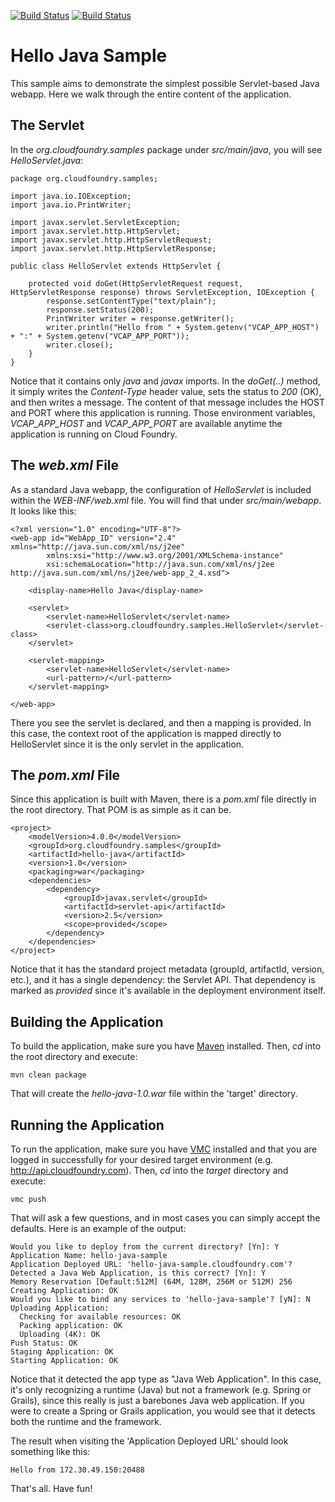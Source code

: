 [![Build Status](https://travis-ci.org/GunSik2/af-java-base.svg?branch=develop)](https://travis-ci.org/GunSik2/af-java-base)
[![Build Status](https://travis-ci.org/GunSik2/af-java-base.svg?branch=master)](https://travis-ci.org/GunSik2/af-java-base)

Hello Java Sample
=================

This sample aims to demonstrate the simplest possible Servlet-based Java webapp. Here we walk through the entire content of the application.

The Servlet
-----------

In the *org.cloudfoundry.samples* package under *src/main/java*, you will see *HelloServlet.java*:

	package org.cloudfoundry.samples;
	
	import java.io.IOException;
	import java.io.PrintWriter;
	
	import javax.servlet.ServletException;
	import javax.servlet.http.HttpServlet;
	import javax.servlet.http.HttpServletRequest;
	import javax.servlet.http.HttpServletResponse;
	
	public class HelloServlet extends HttpServlet {
	
		protected void doGet(HttpServletRequest request, HttpServletResponse response) throws ServletException, IOException {
			response.setContentType("text/plain");
			response.setStatus(200);
			PrintWriter writer = response.getWriter();
			writer.println("Hello from " + System.getenv("VCAP_APP_HOST") + ":" + System.getenv("VCAP_APP_PORT"));
			writer.close();
		}
	}

Notice that it contains only *java* and *javax* imports. In the *doGet(..)* method, it simply writes the
*Content-Type* header value, sets the status to *200* (OK), and then writes a message. The content of that
message includes the HOST and PORT where this application is running. Those environment variables, 
*VCAP_APP_HOST* and *VCAP_APP_PORT* are available anytime the application is running on Cloud Foundry.

The *web.xml* File
------------------

As a standard Java webapp, the configuration of *HelloServlet* is included within the *WEB-INF/web.xml* file.
You will find that under *src/main/webapp*. It looks like this:

	<?xml version="1.0" encoding="UTF-8"?>
	<web-app id="WebApp_ID" version="2.4" xmlns="http://java.sun.com/xml/ns/j2ee"
			xmlns:xsi="http://www.w3.org/2001/XMLSchema-instance"
			xsi:schemaLocation="http://java.sun.com/xml/ns/j2ee http://java.sun.com/xml/ns/j2ee/web-app_2_4.xsd">
	
		<display-name>Hello Java</display-name>
		
		<servlet>
			<servlet-name>HelloServlet</servlet-name>
			<servlet-class>org.cloudfoundry.samples.HelloServlet</servlet-class>
		</servlet>
		
		<servlet-mapping>
			<servlet-name>HelloServlet</servlet-name>
			<url-pattern>/</url-pattern>
		</servlet-mapping>
		
	</web-app>

There you see the servlet is declared, and then a mapping is provided. In this case, the context root of the
application is mapped directly to HelloServlet since it is the only servlet in the application.

The *pom.xml* File
------------------

Since this application is built with Maven, there is a *pom.xml* file directly in the root directory.
That POM is as simple as it can be.

	<project>
		<modelVersion>4.0.0</modelVersion>
		<groupId>org.cloudfoundry.samples</groupId>
		<artifactId>hello-java</artifactId>
		<version>1.0</version>
		<packaging>war</packaging>
		<dependencies>
			<dependency>
				<groupId>javax.servlet</groupId>
				<artifactId>servlet-api</artifactId>
				<version>2.5</version>
				<scope>provided</scope>
			</dependency>
		</dependencies>
	</project>

Notice that it has the standard project metadata (groupId, artifactId, version, etc.), and it has a single
dependency: the Servlet API. That dependency is marked as *provided* since it's available in the deployment
environment itself.

Building the Application
------------------------

To build the application, make sure you have [Maven](http://maven.apache.org/ "Maven") installed.
Then, *cd* into the root directory and execute:

	mvn clean package

That will create the *hello-java-1.0.war* file within the 'target' directory.

Running the Application
-----------------------

To run the application, make sure you have [VMC](http://support.cloudfoundry.com/entries/20012337-getting-started-guide-command-line-vmc-users "VMC")
installed and that you are logged in successfully for your desired target environment (e.g. http://api.cloudfoundry.com).
Then, *cd* into the *target* directory and execute:

	vmc push

That will ask a few questions, and in most cases you can simply accept the defaults. Here is an example of the output:

	Would you like to deploy from the current directory? [Yn]: Y
	Application Name: hello-java-sample
	Application Deployed URL: 'hello-java-sample.cloudfoundry.com'? 
	Detected a Java Web Application, is this correct? [Yn]: Y
	Memory Reservation [Default:512M] (64M, 128M, 256M or 512M) 256
	Creating Application: OK
	Would you like to bind any services to 'hello-java-sample'? [yN]: N
	Uploading Application:
  	  Checking for available resources: OK
  	  Packing application: OK
  	  Uploading (4K): OK   
	Push Status: OK
	Staging Application: OK                                                         
	Starting Application: OK

Notice that it detected the app type as "Java Web Application". In this case, it's only recognizing a runtime (Java)
but not a framework (e.g. Spring or Grails), since this really is just a barebones Java web application. If you were
to create a Spring or Grails application, you would see that it detects both the runtime and the framework.

The result when visiting the 'Application Deployed URL' should look something like this:

	Hello from 172.30.49.150:20488

That's all. Have fun!
